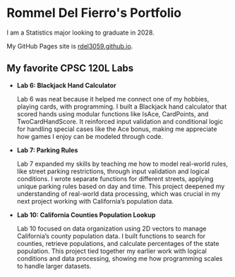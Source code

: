 # Rommel Del Fierro's Portfolio

I am a Statistics major looking to graduate in 2028. 

My GitHub Pages site is [rdel3059.github.io](https://rdel3059.github.io/).

## My favorite CPSC 120L Labs

* **Lab 6: Blackjack Hand Calculator**

    Lab 6 was neat because it helped me connect one of my hobbies, playing cards, with programming. 
    I built a Blackjack hand calculator that scored hands using modular functions like IsAce, CardPoints, and TwoCardHandScore. 
    It reinforced input validation and conditional logic for handling special cases like the Ace bonus, making me appreciate how games I enjoy can be modeled through code.

* **Lab 7: Parking Rules**

    Lab 7 expanded my skills by teaching me how to model real-world rules, like street parking restrictions, through input validation and logical conditions. 
    I wrote separate functions for different streets, applying unique parking rules based on day and time. 
    This project deepened my understanding of real-world data processing, which was crucial in my next project working with California’s population data.

* **Lab 10: California Counties Population Lookup**

    Lab 10 focused on data organization using 2D vectors to manage California’s county population data. 
    I built functions to search for counties, retrieve populations, and calculate percentages of the state population. 
    This project tied together my earlier work with logical conditions and data processing, showing me how programming scales to handle larger datasets.